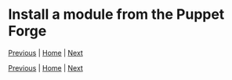 # Install a module from the Puppet Forge

[Previous](create-hierarchy.md) \| [Home](index.md) \| [Next](override.md)


[Previous](create-hierarchy.md) \| [Home](index.md) \| [Next](override.md)
